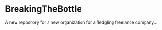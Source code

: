 BreakingTheBottle
=================

A new repository for a new organization for a fledgling freelance company...
